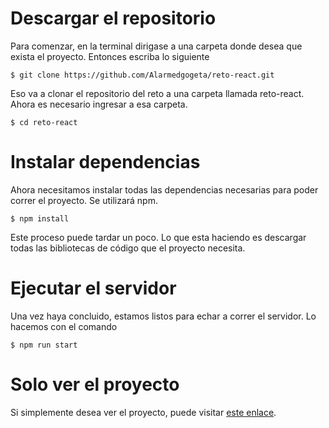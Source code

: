 # Descargar el repositorio

Para comenzar, en la terminal dirigase a una carpeta donde desea que exista el proyecto. Entonces escriba lo siguiente

```shell
$ git clone https://github.com/Alarmedgogeta/reto-react.git
```

Eso va a clonar el repositorio del reto a una carpeta llamada reto-react.
Ahora es necesario ingresar a esa carpeta.

```shell
$ cd reto-react
```

# Instalar dependencias

Ahora necesitamos instalar todas las dependencias necesarias para poder correr el proyecto. Se utilizará npm.

```shell
$ npm install
```

Este proceso puede tardar un poco. Lo que esta haciendo es descargar todas las bibliotecas de código que el proyecto necesita.

# Ejecutar el servidor

Una vez haya concluido, estamos listos para echar a correr el servidor. Lo hacemos con el comando

```shell
$ npm run start
```

# Solo ver el proyecto

Si simplemente desea ver el proyecto, puede visitar [este enlace](https://alarmedgogeta.github.io/reto-react/).